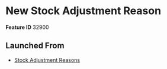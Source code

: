 # New Stock Adjustment Reason

**Feature ID** 32900

## Launched From

- [Stock Adjustment Reasons](Stock%20Adjustment%20Reasons.md)












































































